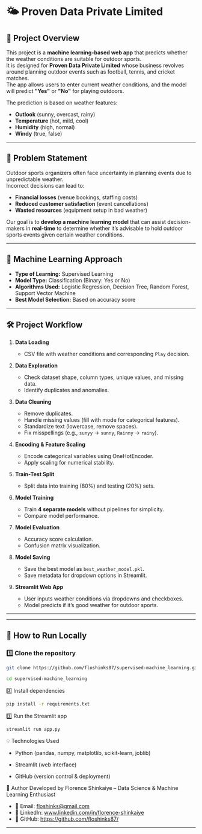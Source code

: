 # 🌤️ Proven Data Private Limited

## 📌 Project Overview
This project is a **machine learning-based web app** that predicts whether the weather conditions are suitable for outdoor sports.  
It is designed for **Proven Data Private Limited** whose business revolves around planning outdoor events such as football, tennis, and cricket matches.  
The app allows users to enter current weather conditions, and the model will predict **"Yes"** or **"No"** for playing outdoors.

The prediction is based on weather features:
- **Outlook** (sunny, overcast, rainy)
- **Temperature** (hot, mild, cool)
- **Humidity** (high, normal)
- **Windy** (true, false)

---

## 🎯 Problem Statement
Outdoor sports organizers often face uncertainty in planning events due to unpredictable weather.  
Incorrect decisions can lead to:
- **Financial losses** (venue bookings, staffing costs)
- **Reduced customer satisfaction** (event cancellations)
- **Wasted resources** (equipment setup in bad weather)

Our goal is to **develop a machine learning model** that can assist decision-makers in **real-time** to determine whether it’s advisable to hold outdoor sports events given certain weather conditions.

---

## 🧠 Machine Learning Approach
- **Type of Learning:** Supervised Learning  
- **Model Type:** Classification (Binary: Yes or No)  
- **Algorithms Used:** Logistic Regression, Decision Tree, Random Forest, Support Vector Machine  
- **Best Model Selection:** Based on accuracy score

---

## 🛠️ Project Workflow
1. **Data Loading**
   - CSV file with weather conditions and corresponding `Play` decision.

2. **Data Exploration**
   - Check dataset shape, column types, unique values, and missing data.
   - Identify duplicates and anomalies.

3. **Data Cleaning**
   - Remove duplicates.
   - Handle missing values (fill with mode for categorical features).
   - Standardize text (lowercase, remove spaces).
   - Fix misspellings (e.g., `sunyy` → `sunny`, `Rainny` → `rainy`).

4. **Encoding & Feature Scaling**
   - Encode categorical variables using OneHotEncoder.
   - Apply scaling for numerical stability.

5. **Train-Test Split**
   - Split data into training (80%) and testing (20%) sets.

6. **Model Training**
   - Train **4 separate models** without pipelines for simplicity.
   - Compare model performance.

7. **Model Evaluation**
   - Accuracy score calculation.
   - Confusion matrix visualization.

8. **Model Saving**
   - Save the best model as `best_weather_model.pkl`.
   - Save metadata for dropdown options in Streamlit.

9. **Streamlit Web App**
   - User inputs weather conditions via dropdowns and checkboxes.
   - Model predicts if it’s good weather for outdoor sports.

---




---

## 🚀 How to Run Locally

### 1️⃣ Clone the repository
```bash
git clone https://github.com/floshinks87/supervised-machine_learning.git
```
```bash
cd supervised-machine_learning
```
2️⃣ Install dependencies
```bash
pip install -r requirements.txt
```
3️⃣ Run the Streamlit app
```bash
streamlit run app.py
```


💡 Technologies Used
* Python (pandas, numpy, matplotlib, scikit-learn, joblib)

* Streamlit (web interface)

* GitHub (version control & deployment)

👤 Author
Developed by Florence Shinkaiye – Data Science & Machine Learning Enthusiast
* 📧 Email: floshinks@gmail.com
* 🔗 LinkedIn: www.linkedin.com/in/florence-shinkaiye
* 🐙 GitHub: https://github.com/floshinks87/


---

